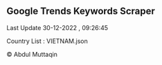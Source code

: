

## Google Trends Keywords Scraper 
 
Last Update 30-12-2022 , 09:26:45

Country List :
VIETNAM.json



© Abdul Muttaqin 
